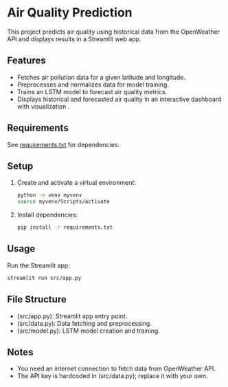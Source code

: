 # Air Quality Prediction

This project predicts air quality using historical data from the OpenWeather API and displays results in a Streamlit web app.

## Features

- Fetches air pollution data for a given latitude and longitude.
- Preprocesses and normalizes data for model training.
- Trains an LSTM model to forecast air quality metrics.
- Displays historical and forecasted air quality in an interactive dashboard with visualization .

## Requirements

See [requirements.txt](requirements.txt) for dependencies.

## Setup

1. Create and activate a virtual environment:
    ```sh
    python -m venv myvenv
    source myvenv/Scripts/activate  
    ```

2. Install dependencies:
    ```sh
    pip install -r requirements.txt
    ```

## Usage

Run the Streamlit app:
```sh
streamlit run src/app.py
```

## File Structure

- (src/app.py): Streamlit app entry point.
- (src/data.py): Data fetching and preprocessing.
- (src/model.py): LSTM model creation and training.

## Notes

- You need an internet connection to fetch data from OpenWeather API.
- The API key is hardcoded in (src/data.py); replace it with your own.
